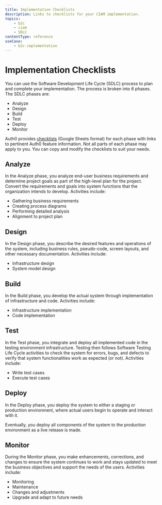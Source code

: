 ```yaml
---
title: Implementation Checklists
description: Links to checklists for your CIAM implementation. 
topics:
    - b2c
    - ciam
    - SDLC
contentType: reference
useCase:
    - b2c-implementation
---
```

# Implementation Checklists

You can use the Software Development Life Cycle (SDLC) process to plan and complete your implementation. The process is broken into 6 phases. The SDLC phases are: 

* Analyze
* Design
* Build
* Test
* Deploy 
* Monitor

Auth0 provides [checklists](https://docs.google.com/spreadsheets/d/1TVG2ZYr2Z8sZhajhXy96xzXfuQ27KYxcwsIpae0wdj8/edit?usp=sharing) (Google Sheets format) for each phase with links to pertinent Auth0 feature information. Not all parts of each phase may apply to you. You can copy and modify the checklists to suit your needs. 

## Analyze

In the Analyze phase, you analyze end-user business requirements and determine project goals as part of the high-level plan for the project. Convert the requirements and goals into system functions that the organization intends to develop. Activities include:

* Gathering business requirements
* Creating process diagrams
* Performing detailed analysis
* Alignment to project plan

## Design

In the Design phase, you describe the desired features and operations of the system, including  business rules, pseudo-code, screen layouts, and other necessary documentation. Activities include:

* Infrastructure design
* System model design

## Build

In the Build phase, you develop the actual system through implementation of infrastructure and code. Activities include:

* Infrastructure implementation
* Code implementation

## Test

In the Test phase, you integrate and deploy all implemented code in the testing environment infrastructure. Testing then follows Software Testing Life Cycle activities to check the system for errors, bugs, and defects to verify that system functionalities work as expected (or not). Activities include:

* Write test cases
* Execute test cases

## Deploy

In the Deploy phase, you deploy the system to either a staging or production environment, where actual users begin to operate and interact with it. 

Eventually, you deploy all components of the system to the production environment as a live release is made.

## Monitor

During the Monitor phase, you make enhancements, corrections, and changes to ensure the system continues to work and stays updated to meet the business objectives and support the needs of the users. Activities include: 

* Monitoring
* Maintenance
* Changes and adjustments
* Upgrade and adapt to future needs 

